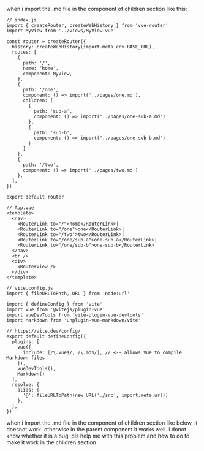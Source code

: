 when i import the .md file in the component of children section like this:
```
// index.js
import { createRouter, createWebHistory } from 'vue-router'
import MyView from '../views/MyView.vue'

const router = createRouter({
  history: createWebHistory(import.meta.env.BASE_URL),
  routes: [
    {
      path: '/',
      name: 'home',
      component: MyView,
    },
    {
      path: '/one',
      component: () => import('../pages/one.md'),
      children: [
        {
          path: 'sub-a',
          component: () => import("../pages/one-sub-a.md")
        },
        {
          path: 'sub-b',
          component: () => import("../pages/one-sub-b.md")
        }
      ]
    },
    {
      path: '/two',
      component: () => import('../pages/two.md')
    },
  ],
})

export default router
```

```
// App.vue
<template>
  <nav>
    <RouterLink to="/">home</RouterLink>|
    <RouterLink to="/one">one</RouterLink>|
    <RouterLink to="/two">two</RouterLink>|
    <RouterLink to="/one/sub-a">one-sub-a</RouterLink>|
    <RouterLink to="/one/sub-b">one-sub-b</RouterLink>
  </nav>
  <br />
  <div>
    <RouterView />
  </div>  
</template>
```

```
// vite.config.js
import { fileURLToPath, URL } from 'node:url'

import { defineConfig } from 'vite'
import vue from '@vitejs/plugin-vue'
import vueDevTools from 'vite-plugin-vue-devtools'
import Markdown from 'unplugin-vue-markdown/vite'

// https://vite.dev/config/
export default defineConfig({
  plugins: [
    vue({
      include: [/\.vue$/, /\.md$/], // <-- allows Vue to compile Markdown files
    }),
    vueDevTools(),
    Markdown()
  ],
  resolve: {
    alias: {
      '@': fileURLToPath(new URL('./src', import.meta.url))
    },
  },
})
```


when i import the .md file in the component of children section like below, it doesnot work.
otherwise in the parent component it works well.
i donot know whether it is a bug, pls help me with this problem and how to do to make it work in the children section